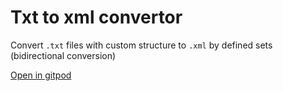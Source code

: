 # Txt to xml convertor

Convert `.txt` files with custom structure to `.xml` by defined sets (bidirectional conversion)

[Open in gitpod](https://gitpod.io/#github.com/krystofex/txt-to-xml-converter)
